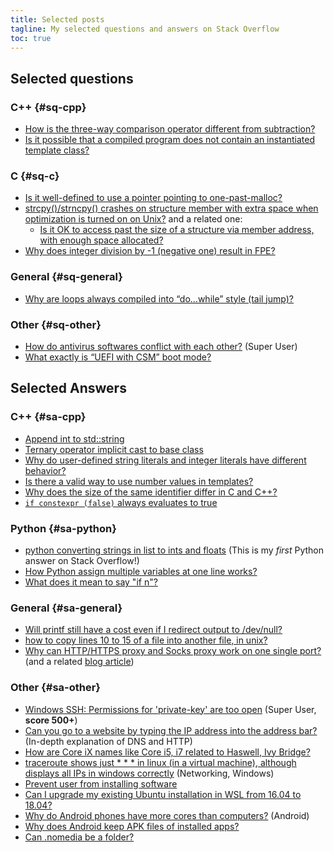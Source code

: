 ```yaml
---
title: Selected posts
tagline: My selected questions and answers on Stack Overflow
toc: true
---
```


## Selected questions

### C++ {#sq-cpp}

- [How is the three-way comparison operator different from subtraction?](https://stackoverflow.com/q/48042955/5958455)
- [Is it possible that a compiled program does not contain an instantiated template class?](https://stackoverflow.com/q/48032907/5958455)

### C {#sq-c}

- [Is it well-defined to use a pointer pointing to one-past-malloc?](https://stackoverflow.com/q/47900466/5958455)
- [strcpy()/strncpy() crashes on structure member with extra space when optimization is turned on on Unix?](https://stackoverflow.com/q/47220212/5958455) and a related one:
  - [Is it OK to access past the size of a structure via member address, with enough space allocated?](https://stackoverflow.com/q/47224138)
- [Why does integer division by -1 (negative one) result in FPE?](https://stackoverflow.com/q/46378104/5958455)

### General {#sq-general}

- [Why are loops always compiled into “do…while” style (tail jump)?](https://stackoverflow.com/q/47783926/5958455)

### Other {#sq-other}

- [How do antivirus softwares conflict with each other?](https://superuser.com/q/1274329/688600) (Super User)
- [What exactly is “UEFI with CSM” boot mode?](https://superuser.com/q/1284392/688600)


## Selected Answers

### C++ {#sa-cpp}

- [Append int to std::string](https://stackoverflow.com/a/45505795/5958455)
- [Ternary operator implicit cast to base class](https://stackoverflow.com/a/49240226/5958455)
- [Why do user-defined string literals and integer literals have different behavior?](https://stackoverflow.com/a/47467463/5958455)
- [Is there a valid way to use number values in templates?](https://stackoverflow.com/a/52360062/5958455)
- [Why does the size of the same identifier differ in C and C++?](https://stackoverflow.com/a/47347568/5958455)
- [`if constexpr (false)` always evaluates to true](https://stackoverflow.com/a/55922184/5958455)

### Python {#sa-python}

- [python converting strings in list to ints and floats](https://stackoverflow.com/a/48441455/5958455) (This is my *first* Python answer on Stack Overflow!)
- [How Python assign multiple variables at one line works?](https://stackoverflow.com/a/52143588/5958455)
- [What does it mean to say "if n"?](https://stackoverflow.com/a/53920456/5958455)

### General {#sa-general}

- [Will printf still have a cost even if I redirect output to /dev/null?](https://stackoverflow.com/a/54196303/5958455)
- [how to copy lines 10 to 15 of a file into another file, in unix?](https://stackoverflow.com/a/47298493/5958455)
- [Why can HTTP/HTTPS proxy and Socks proxy work on one single port?](https://stackoverflow.com/a/77175557/5958455) (and a related [blog article](/p/60))

### Other {#sa-other}

- [Windows SSH: Permissions for 'private-key' are too open](https://superuser.com/a/1296046/688600) (Super User, **score 500+**)
- [Can you go to a website by typing the IP address into the address bar?](https://superuser.com/a/1810956/688600) (In-depth explanation of DNS and HTTP)
- [How are Core iX names like Core i5, i7 related to Haswell, Ivy Bridge?](https://superuser.com/a/1434948/688600)
- [traceroute shows just \* \* \* in linux (in a virtual machine), although displays all IPs in windows correctly](https://superuser.com/a/1623001/688600) (Networking, Windows)
- [Prevent user from installing software](https://superuser.com/a/1279935/688600)
- [Can I upgrade my existing Ubuntu installation in WSL from 16.04 to 18.04?](https://superuser.com/a/1317981/688600)
- [Why do Android phones have more cores than computers?](https://android.stackexchange.com/a/176503/205764) (Android)
- [Why does Android keep APK files of installed apps?](https://android.stackexchange.com/a/174444/205764)
- [Can .nomedia be a folder?](https://android.stackexchange.com/a/205247/205764)
